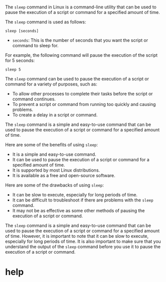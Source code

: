 # 

The `sleep` command in Linux is a command-line utility that can be used to pause the execution of a script or command for a specified amount of time.

The `sleep` command is used as follows:

```
sleep [seconds]
```

* `seconds`: This is the number of seconds that you want the script or command to sleep for.

For example, the following command will pause the execution of the script for 5 seconds:

```
sleep 5
```

The `sleep` command can be used to pause the execution of a script or command for a variety of purposes, such as:

* To allow other processes to complete their tasks before the script or command continues.
* To prevent a script or command from running too quickly and causing problems.
* To create a delay in a script or command.

The `sleep` command is a simple and easy-to-use command that can be used to pause the execution of a script or command for a specified amount of time.

Here are some of the benefits of using `sleep`:

* It is a simple and easy-to-use command.
* It can be used to pause the execution of a script or command for a specified amount of time.
* It is supported by most Linux distributions.
* It is available as a free and open-source software.

Here are some of the drawbacks of using `sleep`:

* It can be slow to execute, especially for long periods of time.
* It can be difficult to troubleshoot if there are problems with the `sleep` command.
* It may not be as effective as some other methods of pausing the execution of a script or command.

The `sleep` command is a simple and easy-to-use command that can be used to pause the execution of a script or command for a specified amount of time. However, it is important to note that it can be slow to execute, especially for long periods of time. It is also important to make sure that you understand the output of the `sleep` command before you use it to pause the execution of a script or command.


# help 

```

```
